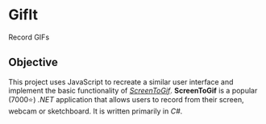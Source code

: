 # GifIt

Record GIFs

## Objective

This project uses JavaScript to recreate a similar user interface and implement the basic functionality of [_ScreenToGif_](https://github.com/NickeManarin/ScreenToGif). **ScreenToGif** is a popular (7000⭐) _.NET_ application that allows users to record from their screen, webcam or sketchboard. It is written primarily in _C#_.
